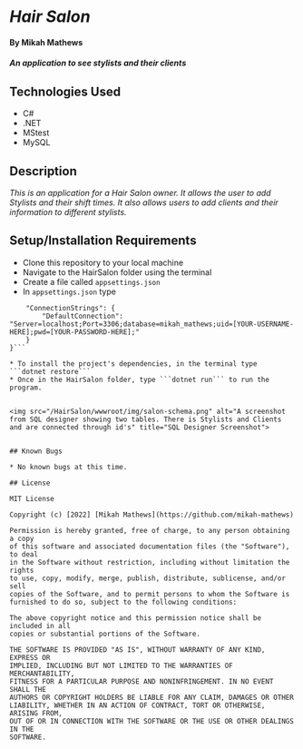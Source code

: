 # _Hair Salon_

#### By Mikah Mathews

#### _An application to see stylists and their clients_

## Technologies Used
* C#
* .NET
* MStest
* MySQL

## Description

_This is an application for a Hair Salon owner. It allows the user to add Stylists and their shift times. It also allows users to add clients and their information to different stylists._

## Setup/Installation Requirements



* Clone this repository to your local machine
* Navigate to the HairSalon folder using the terminal
* Create a file called ```appsettings.json```
* In ```appsettings.json``` type 

```{
    "ConnectionStrings": {
        "DefaultConnection": "Server=localhost;Port=3306;database=mikah_mathews;uid=[YOUR-USERNAME-HERE];pwd=[YOUR-PASSWORD-HERE];"
    }
}```

* To install the project's dependencies, in the terminal type ```dotnet restore```
* Once in the HairSalon folder, type ```dotnet run``` to run the program.


<img src="/HairSalon/wwwroot/img/salon-schema.png" alt="A screenshot from SQL designer showing two tables. There is Stylists and Clients and are connected through id's" title="SQL Designer Screenshot">


## Known Bugs

* No known bugs at this time.

## License

MIT License

Copyright (c) [2022] [Mikah Mathews](https://github.com/mikah-mathews)

Permission is hereby granted, free of charge, to any person obtaining a copy
of this software and associated documentation files (the "Software"), to deal
in the Software without restriction, including without limitation the rights
to use, copy, modify, merge, publish, distribute, sublicense, and/or sell
copies of the Software, and to permit persons to whom the Software is
furnished to do so, subject to the following conditions:

The above copyright notice and this permission notice shall be included in all
copies or substantial portions of the Software.

THE SOFTWARE IS PROVIDED "AS IS", WITHOUT WARRANTY OF ANY KIND, EXPRESS OR
IMPLIED, INCLUDING BUT NOT LIMITED TO THE WARRANTIES OF MERCHANTABILITY,
FITNESS FOR A PARTICULAR PURPOSE AND NONINFRINGEMENT. IN NO EVENT SHALL THE
AUTHORS OR COPYRIGHT HOLDERS BE LIABLE FOR ANY CLAIM, DAMAGES OR OTHER
LIABILITY, WHETHER IN AN ACTION OF CONTRACT, TORT OR OTHERWISE, ARISING FROM,
OUT OF OR IN CONNECTION WITH THE SOFTWARE OR THE USE OR OTHER DEALINGS IN THE
SOFTWARE.